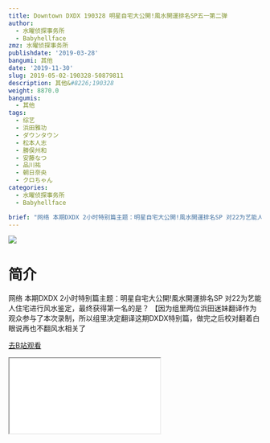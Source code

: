 ```yaml
---
title: Downtown DXDX 190328 明星自宅大公開!風水開運排名SP五一第二弹
author:
  - 水曜侦探事务所
  - Babyhellface
zmz: 水曜侦探事务所
publishdate: '2019-03-28'
bangumi: 其他
date: '2019-11-30'
slug: 2019-05-02-190328-50879811
description: 其他&#8226;190328
weight: 8870.0
bangumis:
  - 其他
tags:
  - 综艺
  - 浜田雅功
  - ダウンタウン
  - 松本人志
  - 勝俣州和
  - 安藤なつ
  - 品川祐
  - 朝日奈央
  - クロちゃん
categories:
  - 水曜侦探事务所
  - Babyhellface

brief: "网络 本期DXDX 2小时特别篇主题：明星自宅大公開!風水開運排名SP 对22为艺能人住宅进行风水鉴定，最终获得第一名的是？ 【因为组里两位浜田迷妹翻译作为观众参与了本次录制，所以组里决定翻译这期DXDX特别篇，做完之后校对翻着白眼说再也不翻风水相关了"
---
```

![](https://raw.githubusercontent.com/tcgriffith/owaraisite/master/static/tmpimg/581ef49630af3ff6a13d6078e172199b93989b4f.jpg.480.jpg)
# 简介  
网络
本期DXDX 2小时特别篇主题：明星自宅大公開!風水開運排名SP 对22为艺能人住宅进行风水鉴定，最终获得第一名的是？
【因为组里两位浜田迷妹翻译作为观众参与了本次录制，所以组里决定翻译这期DXDX特别篇，做完之后校对翻着白眼说再也不翻风水相关了  

[去B站观看](https://www.bilibili.com/video/av50879811/)
<div class ="resp-container"><iframe class="testiframe" src="//player.bilibili.com/player.html?aid=50879811"", scrolling="no", allowfullscreen="true" > </iframe></div> 
